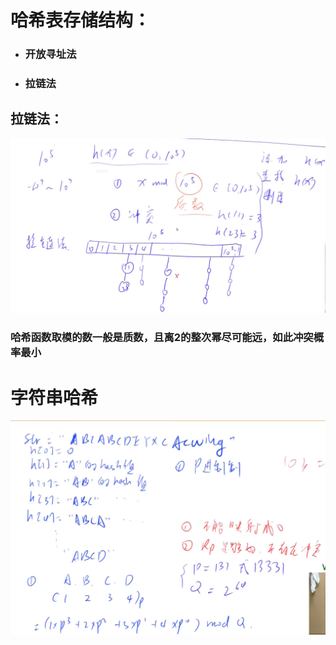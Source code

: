 # 哈希表存储结构：

- ### 开放寻址法
- ### 拉链法

## 拉链法：

![截图](1b5c65da9128927123c69c5880965e78.png)

###      哈希函数取模的数一般是质数，且离2的整次幂尽可能远，如此冲突概率最小

# 字符串哈希

![截图](d7978586560615b73146202aabdbc416.png)
